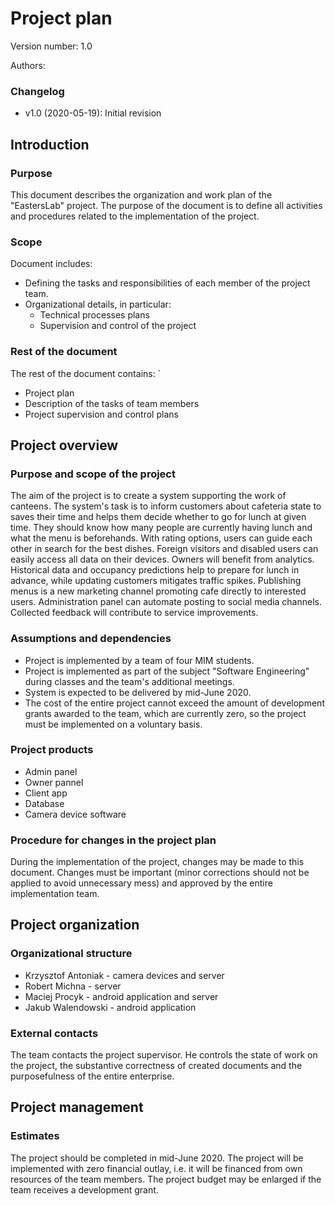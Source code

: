 # Project plan

Version number: 1.0

Authors:

### Changelog

* v1.0 (2020-05-19): Initial revision

## Introduction

### Purpose

This document describes the organization and work plan of the "EastersLab" project. The purpose of the document is to define all activities and procedures related to the implementation of the project.

### Scope

Document includes:
* Defining the tasks and responsibilities of each member of the project team.
* Organizational details, in particular:
	* Technical processes plans
	* Supervision and control of the project

### Rest of the document

The rest of the document contains: ´
* Project plan
* Description of the tasks of team members
* Project supervision and control plans

## Project overview

### Purpose and scope of the project

The aim of the project is to create a system supporting the work of canteens. The system's task is to inform customers about cafeteria state to saves their time and helps them decide whether to go for lunch at given time. They should know how many people are currently having lunch and what the menu is beforehands. With rating options, users can guide each other in search for the best dishes. Foreign visitors and disabled users can easily access all data on their devices.
Owners will benefit from analytics. Historical data and occupancy predictions help to prepare for lunch in advance, while updating customers mitigates traffic spikes. Publishing menus is a new marketing channel promoting cafe directly to interested users. Administration panel can automate posting to social media channels. Collected feedback will contribute to service improvements.

### Assumptions and dependencies

* Project is implemented by a team of four MIM students.
* Project is implemented as part of the subject "Software Engineering" during classes and the team's additional meetings.
* System is expected to be delivered by mid-June 2020.
* The cost of the entire project cannot exceed the amount of development grants awarded to the team, which are currently zero, so the project must be implemented
on a voluntary basis.

### Project products

* Admin panel
* Owner pannel
* Client app
* Database
* Camera device software

### Procedure for changes in the project plan

During the implementation of the project, changes may be made to this document. Changes must be important (minor corrections should not be applied to avoid unnecessary mess) and approved by the entire implementation team.

## Project organization

### Organizational structure

* Krzysztof Antoniak - camera devices and server
* Robert Michna - server
* Maciej Procyk - android application and server
* Jakub Walendowski - android application

### External contacts

The team contacts the project supervisor. He controls the state of work on the project, the substantive correctness of created documents and the purposefulness of the entire enterprise.

## Project management

### Estimates

The project should be completed in mid-June 2020. The project will be implemented with zero financial outlay, i.e. it will be financed from own resources of the team members. The project budget may be enlarged if the team receives a development grant.










